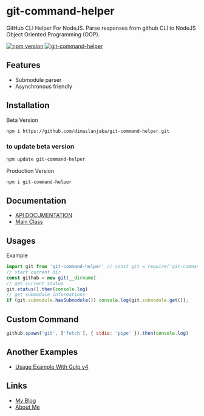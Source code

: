# git-command-helper
GitHub CLI Helper For NodeJS. Parse responses from github CLI to NodeJS Object Oriented Programming (OOP).

[![npm version](https://img.shields.io/npm/v/git-command-helper?style=flat)](https://www.npmjs.com/package/git-command-helper)
[![git-command-helper](https://snyk.io/advisor/npm-package/git-command-helper/badge.svg)](https://snyk.io/advisor/npm-package/git-command-helper)

## Features
- Submodule parser
- Asynchronous friendly

## Installation
Beta Version
```bash
npm i https://github.com/dimaslanjaka/git-command-helper.git
```
### to update beta version
```bash
npm update git-command-helper
```
Production Version
```bash
npm i git-command-helper
```

## Documentation
- [API DOCUMENTATION](https://www.webmanajemen.com/docs/git-command-helper/)
- [Main Class](https://github.com/dimaslanjaka/git-command-helper/blob/master/src/index.ts)

## Usages

Example
```js
import git from 'git-command-helper' // const git = require('git-command-helper').default
// start current dir
const github = new git(__dirname)
// get current status
git.status().then(console.log)
// get submodule informations
if (git.submodule.hasSubmodule()) console.log(git.submodule.get());
```

## Custom Command
```js
github.spawn('git', ['fetch'], { stdio: 'pipe' }).then(console.log)
```

## Another Examples 
- [Usage Example With Gulp v4](https://github.com/dimaslanjaka/static-blog-generator-hexo/blob/master/gulpfile.js)

## Links
- [My Blog](https://www.webmanajemen.com)
- [About Me](https://www.webmanajemen.com/about)

